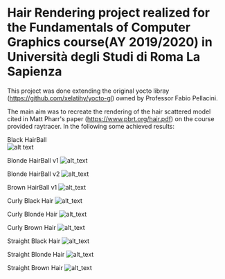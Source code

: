 # Hair Rendering project realized for the Fundamentals of Computer Graphics course(AY 2019/2020) in Università degli Studi di Roma La Sapienza
This project was done extending the original yocto libray (https://github.com/xelatihy/yocto-gl) owned by Professor Fabio Pellacini.

The main aim was to recreate the rendering of the hair scattered model cited in Matt Pharr's paper (https://www.pbrt.org/hair.pdf) on the
course provided raytracer. In the following some achieved results:

Black HairBall<br />
![alt text](https://github.com/matteorusso27/libs/blob/master/Results/black_paper_floor.jpg)

Blonde HairBall v1
![alt_text](https://github.com/matteorusso27/libs/blob/master/Results/blonde_01_floor.jpg)

Blonde HairBall v2
![alt_text](https://github.com/matteorusso27/libs/blob/master/Results/blonde_paper_floor.jpg)

Brown HairBall v1
![alt_text](https://github.com/matteorusso27/libs/blob/master/Results/brown_paper_floor.jpg)

Curly Black Hair
![alt_text](https://github.com/matteorusso27/libs/blob/master/Results/natural_black.jpg)

Curly Blonde Hair
![alt_text](https://github.com/matteorusso27/libs/blob/master/Results/natural_blonde.jpg)

Curly Brown Hair
![alt_text](https://github.com/matteorusso27/libs/blob/master/Results/natural_brown.jpg)

Straight Black Hair
![alt_text](https://github.com/matteorusso27/libs/blob/master/Results/straight_black.jpg)

Straight Blonde Hair
![alt_text](https://github.com/matteorusso27/libs/blob/master/Results/straight_blonde.jpg)

Straight Brown Hair
![alt_text](https://github.com/matteorusso27/libs/blob/master/Results/straight_brown.jpg)
